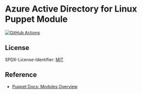 # Azure Active Directory for Linux Puppet Module

[![GitHub Actions](https://img.shields.io/github/workflow/status/aad-for-linux/puppet/main?style=flat-square)](https://github.com/aad-for-linux/puppet/actions/workflows/main.yml)

## License

SPDX-License-Identifier: [MIT](COPYING)

## Reference

- [Puppet Docs: Modules Overview](https://puppet.com/docs/puppet/7/modules_fundamentals.html)
